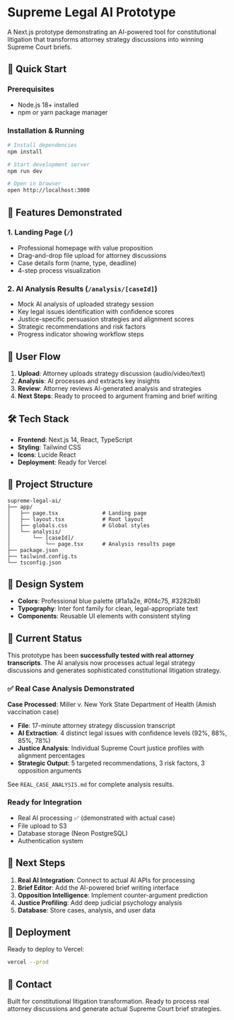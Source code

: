 # Supreme Legal AI Prototype

A Next.js prototype demonstrating an AI-powered tool for constitutional litigation that transforms attorney strategy discussions into winning Supreme Court briefs.

## 🚀 Quick Start

### Prerequisites
- Node.js 18+ installed
- npm or yarn package manager

### Installation & Running

```bash
# Install dependencies
npm install

# Start development server
npm run dev

# Open in browser
open http://localhost:3000
```

## 📱 Features Demonstrated

### 1. **Landing Page** (`/`)
- Professional homepage with value proposition
- Drag-and-drop file upload for attorney discussions
- Case details form (name, type, deadline)
- 4-step process visualization

### 2. **AI Analysis Results** (`/analysis/[caseId]`)
- Mock AI analysis of uploaded strategy session
- Key legal issues identification with confidence scores
- Justice-specific persuasion strategies and alignment scores
- Strategic recommendations and risk factors
- Progress indicator showing workflow steps

## 🎯 User Flow

1. **Upload**: Attorney uploads strategy discussion (audio/video/text)
2. **Analysis**: AI processes and extracts key insights
3. **Review**: Attorney reviews AI-generated analysis and strategies
4. **Next Steps**: Ready to proceed to argument framing and brief writing

## 🛠️ Tech Stack

- **Frontend**: Next.js 14, React, TypeScript
- **Styling**: Tailwind CSS
- **Icons**: Lucide React
- **Deployment**: Ready for Vercel

## 📁 Project Structure

```
supreme-legal-ai/
├── app/
│   ├── page.tsx              # Landing page
│   ├── layout.tsx            # Root layout
│   ├── globals.css           # Global styles
│   └── analysis/
│       └── [caseId]/
│           └── page.tsx      # Analysis results page
├── package.json
├── tailwind.config.ts
└── tsconfig.json
```

## 🎨 Design System

- **Colors**: Professional blue palette (#1a1a2e, #0f4c75, #3282b8)
- **Typography**: Inter font family for clean, legal-appropriate text
- **Components**: Reusable UI elements with consistent styling

## 🔄 Current Status

This prototype has been **successfully tested with real attorney transcripts**. The AI analysis now processes actual legal strategy discussions and generates sophisticated constitutional litigation strategy.

### ✅ Real Case Analysis Demonstrated
**Case Processed**: Miller v. New York State Department of Health (Amish vaccination case)
- **File**: 17-minute attorney strategy discussion transcript
- **AI Extraction**: 4 distinct legal issues with confidence levels (92%, 88%, 85%, 78%)
- **Justice Analysis**: Individual Supreme Court justice profiles with alignment percentages
- **Strategic Output**: 5 targeted recommendations, 3 risk factors, 3 opposition arguments

See `REAL_CASE_ANALYSIS.md` for complete analysis results.

### Ready for Integration
- Real AI processing ✅ (demonstrated with actual case)
- File upload to S3
- Database storage (Neon PostgreSQL)
- Authentication system

## 📝 Next Steps

1. **Real AI Integration**: Connect to actual AI APIs for processing
2. **Brief Editor**: Add the AI-powered brief writing interface
3. **Opposition Intelligence**: Implement counter-argument prediction
4. **Justice Profiling**: Add deep judicial psychology analysis
5. **Database**: Store cases, analysis, and user data

## 🚀 Deployment

Ready to deploy to Vercel:

```bash
vercel --prod
```

## 📧 Contact

Built for constitutional litigation transformation. Ready to process real attorney discussions and generate actual Supreme Court brief strategies. 